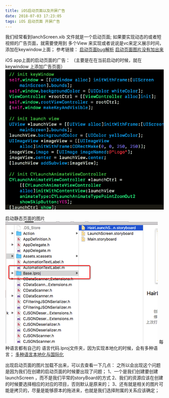 ```yaml
---
title: iOS启动页面以及开屏广告
date: 2018-07-03 17:23:05
tags: iOS 启动页面 开屏广告
---
```


我们经常看到lanchScreen.xib 文件就是一个启动页面; 
如果要实现动态的或者短视频的广告页面，就需要使用到 多个View 来实现或者说说是vc来定义展示时间，添加在keywindow上面；
参考链接：
[启动页面bug解析](http://stackoverflow.com/questions/31881645/xcode-7-launch-screens-may-not-set-custom-classnames)
[启动页面图片没有加出来](http://blog.csdn.net/yishengzhiai005/article/details/51135282)

iOS app上面的启动页面的广告： 
（主要是在在当前启动的时候，就在keywindow 上添加广告页面）
![启动之后添加的广告页面](../asset/Snip20180703_23.png)

启动静态页面的图片
![启动页面的位置要注意，（不要随便挪动）](../asset/Snip20180703_24.png)
每种语言都有自己的 语言代码.lproj文件夹，因为实现本地化的时候，会有多种语言；
[多种语言本地化与国际化](http://mokai.me/2015/10/iOS%E5%9B%BD%E9%99%85%E5%8C%96/)

出现启动页面的图片加载不出来，可以去查看一下几点：
之所以会出现这个问题是因为我们在创建的启动页面的时候要出现了问题；
1、一个是我们创建要创建launchScreen ，而不是我们平常的storyBoard的方式
2、我们的资源应该在创建的时候要选择相应的对应的项目，否则默认是原来的；
3、还有就是相关的图片可能是拷贝的，尽量是能够原本的拖进来，也就是我们选择附属的关系应该确定；



